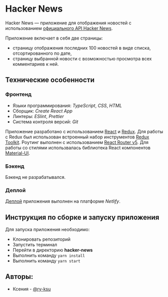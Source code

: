 # Hacker News
Hacker News — приложение для отображения новостей с использованием [официального API Hacker News](https://github.com/HackerNews/API).

Приложение включает в себя две страницы: 
 - страницу отображения последних 100 новостей в виде списка, отсортированного по дате, 
 - страницу выбранной новости с возможностью просмотра всех комментариев к ней.

## Технические особенности
### Фронтенд 
 - Языки программирования: *TypeScript*, *CSS*, *HTML*
 - Сборщик: *Create React App*
 - Линтеры: *ESlint*, *Prettier*
 - Система контроля версий: *Git*

Приложение разработано с использованием [React](https://reactjs.org/) и [Redux](https://redux.js.org/).
Для работы с Redux был использован встроенный набор инструментов [Redux Toolkit](https://redux-toolkit.js.org/).
Роутинг выполнен с использованием [React Router v5](https://github.com/remix-run/react-router/releases/tag/v5.0.0).
Для работы со стилями использвалась библиотека React компонентов [Material-UI](https://mui.com/).

### Бэкенд
Бэкенд не разрабатывался.

### Деплой
[Деплой]() приложения выполнен на платформе *Netlify*.

## Инструкция по сборке и запуску приложения
Для запуска приложения необходимо:
 - Клонировать репозиторий
 - Запустить терминал
 - Перейти в директорию **hacker-news**
 - Выполнить команду `yarn install`
 - Выполнить команду `yarn start`

## Авторы:
- Ксения - [@ry-ksu](https://github.com/ry-ksu)
